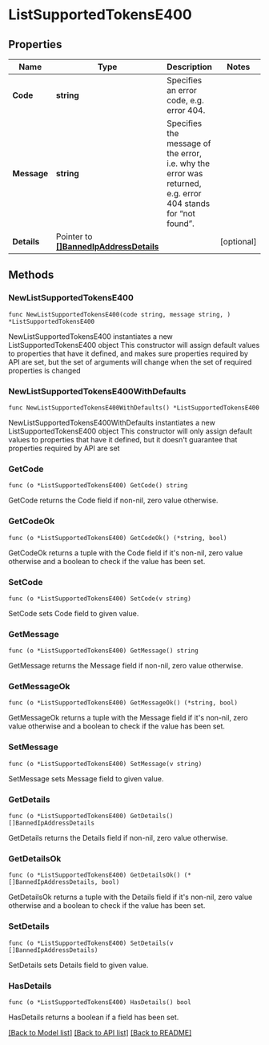 # ListSupportedTokensE400

## Properties

Name | Type | Description | Notes
------------ | ------------- | ------------- | -------------
**Code** | **string** | Specifies an error code, e.g. error 404. | 
**Message** | **string** | Specifies the message of the error, i.e. why the error was returned, e.g. error 404 stands for “not found”. | 
**Details** | Pointer to [**[]BannedIpAddressDetails**](BannedIpAddressDetails.md) |  | [optional] 

## Methods

### NewListSupportedTokensE400

`func NewListSupportedTokensE400(code string, message string, ) *ListSupportedTokensE400`

NewListSupportedTokensE400 instantiates a new ListSupportedTokensE400 object
This constructor will assign default values to properties that have it defined,
and makes sure properties required by API are set, but the set of arguments
will change when the set of required properties is changed

### NewListSupportedTokensE400WithDefaults

`func NewListSupportedTokensE400WithDefaults() *ListSupportedTokensE400`

NewListSupportedTokensE400WithDefaults instantiates a new ListSupportedTokensE400 object
This constructor will only assign default values to properties that have it defined,
but it doesn't guarantee that properties required by API are set

### GetCode

`func (o *ListSupportedTokensE400) GetCode() string`

GetCode returns the Code field if non-nil, zero value otherwise.

### GetCodeOk

`func (o *ListSupportedTokensE400) GetCodeOk() (*string, bool)`

GetCodeOk returns a tuple with the Code field if it's non-nil, zero value otherwise
and a boolean to check if the value has been set.

### SetCode

`func (o *ListSupportedTokensE400) SetCode(v string)`

SetCode sets Code field to given value.


### GetMessage

`func (o *ListSupportedTokensE400) GetMessage() string`

GetMessage returns the Message field if non-nil, zero value otherwise.

### GetMessageOk

`func (o *ListSupportedTokensE400) GetMessageOk() (*string, bool)`

GetMessageOk returns a tuple with the Message field if it's non-nil, zero value otherwise
and a boolean to check if the value has been set.

### SetMessage

`func (o *ListSupportedTokensE400) SetMessage(v string)`

SetMessage sets Message field to given value.


### GetDetails

`func (o *ListSupportedTokensE400) GetDetails() []BannedIpAddressDetails`

GetDetails returns the Details field if non-nil, zero value otherwise.

### GetDetailsOk

`func (o *ListSupportedTokensE400) GetDetailsOk() (*[]BannedIpAddressDetails, bool)`

GetDetailsOk returns a tuple with the Details field if it's non-nil, zero value otherwise
and a boolean to check if the value has been set.

### SetDetails

`func (o *ListSupportedTokensE400) SetDetails(v []BannedIpAddressDetails)`

SetDetails sets Details field to given value.

### HasDetails

`func (o *ListSupportedTokensE400) HasDetails() bool`

HasDetails returns a boolean if a field has been set.


[[Back to Model list]](../README.md#documentation-for-models) [[Back to API list]](../README.md#documentation-for-api-endpoints) [[Back to README]](../README.md)


